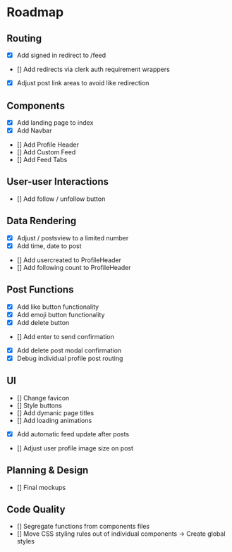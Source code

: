 # Roadmap


## Routing 

- [x] Add signed in redirect to /feed
- []  Add redirects via clerk auth requirement wrappers
- [x]  Adjust post link areas to avoid like redirection

## Components

- [x] Add landing page to index
- [x] Add Navbar
- [] Add Profile Header
- [] Add Custom Feed
- [] Add Feed Tabs

## User-user Interactions

- [] Add follow / unfollow button 
## Data Rendering 

- [x] Adjust / postsview to a limited number 
- [x] Add time, date to post
- [] Add usercreated to ProfileHeader
- [] Add following count to ProfileHeader

## Post Functions 

- [x] Add like button functionality
- [x] Add emoji button functionality
- [x] Add delete button
- [] Add enter to send confirmation
- [x] Add delete post modal confirmation
- [x] Debug individual profile post routing

## UI

- [] Change favicon 
- [] Style buttons 
- [] Add dymanic page titles
- [] Add loading animations 
- [x] Add automatic feed update after posts
- [] Adjust user profile image size on post 

## Planning & Design 

- [] Final mockups



## Code Quality 

- [] Segregate functions from components files 
- [] Move CSS styling rules out of individual components -> Create global styles 


